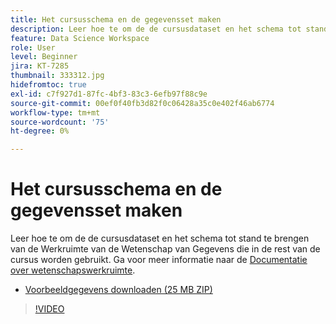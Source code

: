 ```yaml
---
title: Het cursusschema en de gegevensset maken
description: Leer hoe te om de de cursusdataset en het schema tot stand te brengen van de Werkruimte van de Wetenschap van Gegevens die in de rest van de cursus worden gebruikt.
feature: Data Science Workspace
role: User
level: Beginner
jira: KT-7285
thumbnail: 333312.jpg
hidefromtoc: true
exl-id: c7f927d1-87fc-4bf3-83c3-6efb97f88c9e
source-git-commit: 00ef0f40fb3d82f0c06428a35c0e402f46ab6774
workflow-type: tm+mt
source-wordcount: '75'
ht-degree: 0%

---
```


# Het cursusschema en de gegevensset maken

Leer hoe te om de de cursusdataset en het schema tot stand te brengen van de Werkruimte van de Wetenschap van Gegevens die in de rest van de cursus worden gebruikt. Ga voor meer informatie naar de [Documentatie over wetenschapswerkruimte](https://experienceleague.adobe.com/docs/experience-platform/data-science-workspace/home.html).

* [Voorbeeldgegevens downloaden (25 MB ZIP)](../assets/DSW-course-sample-assets.zip)

>[!VIDEO](https://video.tv.adobe.com/v/333312?learn=on)
